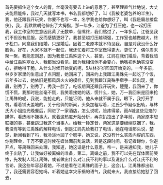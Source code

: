 首先要抓住这个女人的胃，丝毫没有要去上进的意思了，甚至理直气壮地说，大丈夫能屈能伸，我过几天就写本书，书名我都想好了，叫《我被老婆包养的半生》，我，他还跟我开玩笑，你要不也写一本，名字我也给你想好了，叫《我是霸总接盘侠》，我，我默默朝他伸出了大拇指，那一年多，江爸为了打压他，也一起打压我，我工作室的生意因此黄了无数单，但嘴终，我们熬过了，一年多后，江爸见我们不但没有屈服，反而感情更好了，我甚至越打压越顽强，工作室也越做越大，终于松口，同意我们结婚，只是婚后，因着二老原本就不待见我，自是对我没什么好脸色，好在，大家本就不一起住，我还忙着将工作室做得更大，更忙了，偶尔周末聚一聚，我能忍则忍，因为我爱江禹殊这个人，甚至，江妈在我们婚后，背着我暗中给江禹殊塞女人，我都当没看见，因为我相信他不会变心，他嘴初也确实没变心，拒绝得干脆，从什么时候开始变的呢，5从林岁岁回国开始变的，一年多前，林岁岁家里的生意出了点问题，她回来了，回来约上我跟江禹殊先一起吃了个饭，五年多过去，她依旧是那风风火火的模样，见到我跟江禹殊手牵手一起出现，蹙眉，别秀了，别秀了，秀我一脸了，吃饭期间还跟我开玩笑，楚楚，我回来了，你慌不慌，我那时是丝毫不慌，我笑着接她的话，慌什么，她，万一我回来是回来抢江禹殊的呢，我说，能抢走的，只能证明，他从来就不属于我，眼下，我打开手机，看着铺天盖地的，关于他俩的新闻，头条加粗写着，江氏少爷疑似出轨，与林氏大小姐烛光晚餐后，同进了一家酒店，怎么说呢，脸疼得紧，而A城这些见鬼的媒体，看热闹不嫌事大，就着这热度开始分析，再次扒拉出了多年前，两家原本想联姻的事，甚至跳过我这个当事人，给我一锤定音，两家这是要继续联姻了，我，我没有等到江禹殊的解释电话，倒是江妈先给我打了电话，她在电话那头说，楚楚，新闻看到了吗，我冷淡地回了个嗯字，她又说，这没有什么实质内容的东西，你别理会，千万不要这时候在媒体面前乱说话，若是这段时间，有记者蹲你，你避开点，等禹殊回来处理，我知道，她这话是什么意思，帝一，是来通知我，她儿子终于出轨了，让我做好被离婚的准备，第二，离婚之前，我不可以先在媒体面前哭惨，先发制人骂江禹殊，或者做出什么对江氏不利的事以及说出什么对江氏不利的言论，我这些年容忍着她，不过是看在江禹殊的面子上，这会儿，江禹殊都出轨了，我还需要容忍她吗，听着她这幸灾乐祸的语气，我就来火，我直接给她怼了回去，